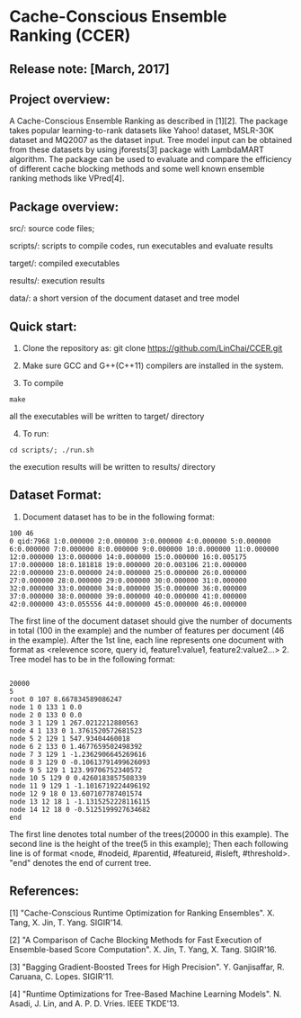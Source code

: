Cache-Conscious Ensemble Ranking (CCER)
=======================================
Release note: [March, 2017]
-----------------

Project overview:
-----------------
A Cache-Conscious Ensemble Ranking as described in [1][2].  The package takes popular learning-to-rank datasets like Yahoo! dataset, MSLR-30K dataset and MQ2007 as the dataset input. Tree model input can be obtained from these datasets by using jforests[3] package with LambdaMART algorithm. The package can be used to evaluate and compare the efficiency of different cache blocking methods and some well known ensemble ranking methods like VPred[4].

Package overview:
-----------------
src/: source code files;

scripts/: scripts to compile codes, run executables and evaluate results

target/: compiled executables

results/: execution results

data/: a short version of the document dataset and tree model

Quick start:
-----------------
1) Clone the repository as: git clone https://github.com/LinChai/CCER.git

2) Make sure GCC and G++(C++11) compilers are installed in the system.

3) To compile
<pre><code>make</code></pre>
all the executables will be written to target/ directory

4) To run:
<pre><code>cd scripts/; ./run.sh</code></pre>
the execution results will be written to results/ directory

Dataset Format:
------------
1. Document dataset has to be in the following format:
<pre><code>100 46
0 qid:7968 1:0.000000 2:0.000000 3:0.000000 4:0.000000 5:0.000000 6:0.000000 7:0.000000 8:0.000000 9:0.000000 10:0.000000 11:0.000000 12:0.000000 13:0.000000 14:0.000000 15:0.000000 16:0.005175 17:0.000000 18:0.181818 19:0.000000 20:0.003106 21:0.000000 22:0.000000 23:0.000000 24:0.000000 25:0.000000 26:0.000000 27:0.000000 28:0.000000 29:0.000000 30:0.000000 31:0.000000 32:0.000000 33:0.000000 34:0.000000 35:0.000000 36:0.000000 37:0.000000 38:0.000000 39:0.000000 40:0.000000 41:0.000000 42:0.000000 43:0.055556 44:0.000000 45:0.000000 46:0.000000</code></pre>
The first line of the document dataset should give the number of documents in total (100 in the example) and the number of features per document (46 in the example). After the 1st line, each line represents one document with format as \<relevence score, query id, feature1:value1, feature2:value2...>
2. Tree model has to be in the following format:
<pre><code>
20000
5
root 0 107 8.667834589086247
node 1 0 133 1 0.0
node 2 0 133 0 0.0
node 3 1 129 1 267.0212212880563
node 4 1 133 0 1.3761520572681523
node 5 2 129 1 547.93404460018
node 6 2 133 0 1.4677659502498392
node 7 3 129 1 -1.2362906645269616
node 8 3 129 0 -0.10613791499626093
node 9 5 129 1 123.99706752340572
node 10 5 129 0 0.4260183857508339
node 11 9 129 1 -1.1016719224496192
node 12 9 18 0 13.607107787401574
node 13 12 18 1 -1.1315252228116115
node 14 12 18 0 -0.5125199927634682
end
</code></pre>
The first line denotes total number of the trees(20000 in this example). The second line is the height of the tree(5 in this example); Then each following line is of format \<node, #nodeid, #parentid, #featureid, #isleft, #threshold>. "end" denotes the end of current tree.

References:
-----------

[1] "Cache-Conscious Runtime Optimization for Ranking Ensembles". X. Tang, X. Jin, T. Yang. SIGIR'14.

[2] "A Comparison of Cache Blocking Methods for Fast Execution of Ensemble-based Score Computation". X. Jin, T. Yang, X. Tang. SIGIR'16.

[3] "Bagging Gradient-Boosted Trees for High Precision". Y. Ganjisaffar, R. Caruana, C. Lopes. SIGIR'11.

[4] "Runtime Optimizations for Tree-Based Machine Learning Models". N. Asadi, J. Lin, and A. P. D. Vries. IEEE TKDE'13.

